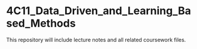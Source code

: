 # 4C11_Data_Driven_and_Learning_Based_Methods

This repository will include lecture notes and all related coursework files.
